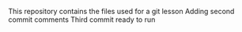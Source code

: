 This repository contains the files used for a git lesson
Adding second commit comments
Third commit ready to run
